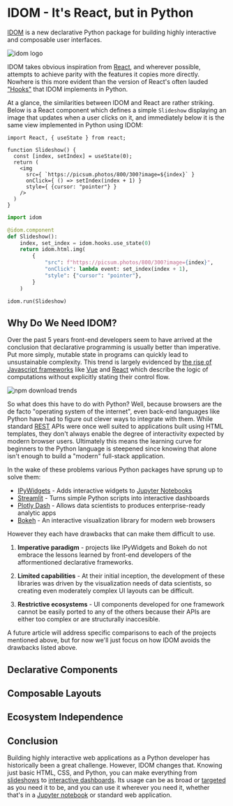 # IDOM - It's React, but in Python

[IDOM](https://github.com/idom-team/idom) is a new declarative Python package for
building highly interactive and composable user interfaces.

![idom logo](https://github.com/idom-team/idom/raw/929d07ff4a643320a6148336613621242284f8d2/docs/source/branding/idom-logo.png)

IDOM takes obvious inspiration from [React](https://reactjs.org/), and wherever
possible, attempts to achieve parity with the features it copies more directly. Nowhere
is this more evident than the version of React's often lauded
["Hooks"](https://reactjs.org/docs/hooks-intro.html) that IDOM implements in Python.

At a glance, the similarities between IDOM and React are rather striking. Below is a
React component which defines a simple `Slideshow` displaying an image that updates when
a user clicks on it, and immediately below it is the same view implemented in Python
using IDOM:

```JSX
import React, { useState } from react;

function Slideshow() {
  const [index, setIndex] = useState(0);
  return (
    <img
      src={ `https://picsum.photos/800/300?image=${index}` }
      onClick={ () => setIndex(index + 1) }
      style={ {cursor: "pointer"} }
    />
  )
}
```

```python
import idom

@idom.component
def Slideshow():
    index, set_index = idom.hooks.use_state(0)
    return idom.html.img(
        {
            "src": f"https://picsum.photos/800/300?image={index}",
            "onClick": lambda event: set_index(index + 1),
            "style": {"cursor": "pointer"},
        }
    )

idom.run(Slideshow)
```


## Why Do We Need IDOM?

Over the past 5 years front-end developers seem to have arrived at the conclusion that
declarative programming is usually better than imperative. Put more simply, mutable
state in programs can quickly lead to unsustainable complexity. This trend is largely
evidenced by [the rise of Javascript
frameworks](https://gist.github.com/tkrotoff/b1caa4c3a185629299ec234d2314e190) like
[Vue](https://vuejs.org/) and [React](https://reactjs.org/) which describe the logic of
computations without explicitly stating their control flow.

![npm download trends](https://gist.githubusercontent.com/rmorshea/24d369fac53c2e1a07557850a0e7ff13/raw/ac4f80fe824d8159b87545ff3632d7da9cf351ce/npm-download-trends.png)

So what does this have to do with Python? Well, because browsers are the de facto
"operating system of the internet", even back-end languages like Python have had to
figure out clever ways to integrate with them. While standard
[REST](https://en.wikipedia.org/wiki/Representational_state_transfer) APIs were once
well suited to applications built using HTML templates, they don't always enable the
degree of interactivity expected by modern browser users. Ultimately this means the
learning curve for beginners to the Python language is steepened since knowing that
alone isn't enough to build a "modern" full-stack application.

In the wake of these problems various Python packages have sprung up to solve them:

- [IPyWidgets](https://github.com/jupyter-widgets/ipywidgets) - Adds interactive widgets to [Jupyter Notebooks](https://jupyter.org/)
- [Streamlit](https://www.streamlit.io/) - Turns simple Python scripts into interactive dashboards
- [Plotly Dash](https://plotly.com/dash/) - Allows data scientists to produces enterprise-ready analytic apps
- [Bokeh](https://docs.bokeh.org/) - An interactive visualization library for modern web browsers

However they each have drawbacks that can make them difficult to use.

1. **Imperative paradigm** - projects like IPyWidgets and Bokeh do not embrace the
   lessons learned by front-end developers of the afformentioned declarative frameworks.

2. **Limited capabilities** - At their initial inception, the development of these
   libraries was driven by the visualization needs of data scientists, so creating even
   moderately complex UI layouts can be difficult.

3. **Restrictive ecosystems** - UI components developed for one framework cannot be
   easily ported to any of the others because their APIs are either too complex or are
   structurally inaccesible.

A future article will address specific comparisons to each of the projects mentioned
above, but for now we'll just focus on how IDOM avoids the drawbacks listed above.

## Declarative Components

## Composable Layouts

## Ecosystem Independence

## Conclusion

Building highly interactive web applications as a Python developer has historically been
a great challenge. However, IDOM changes that. Knowing just basic HTML, CSS, and Python,
you can make everything from
[slideshows](https://idom-docs.herokuapp.com/docs/examples.html#slideshow) to
[interactive
dashboards](https://idom-docs.herokuapp.com/docs/examples.html#simple-dashboard). Its
usage can be as broad or [targeted](#only-where-you-need-it) as you need it to be, and
you can use it wherever you need it, whether that's in a [Jupyter
notebook](https://github.com/idom-team/idom-jupyter) or standard web application.

